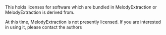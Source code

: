This holds licenses for software which are bundled in MelodyExtraction or MelodyExtraction is derived from.

At this time, MelodyExtraction is not presently licensed. If you are interested in using it, please contact the authors